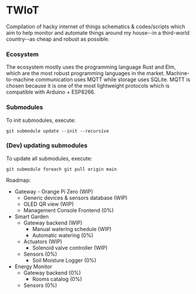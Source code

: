 # TWIoT
Compilation of hacky internet of things schematics & codes/scripts which aim to help monitor and automate things around my house--in a third-world country--as cheap and robust as possible.

### Ecosystem
The ecosystem mostly uses the programming language Rust and Elm, which are the most robust programming languages in the market. Machine-to-machine communication uses MQTT while storage uses SQLite. MQTT is chosen because it is one of the most lightweight protocols which is compatible with Arduino + ESP8266.

### Submodules
To init submodules, execute:
```
git submodule update --init --recursive
```

### (Dev) updating submodules
To update all submodules, execute:
```
git submodule foreach git pull origin main
```

Roadmap:
- Gateway - Orange Pi Zero (WIP)
  - Generic devices & sensors database (WIP)
  - OLED QR view (WIP)
  - Management Console Frontend (0%)
- Smart Garden
  - Gateway backend (WIP)
    - Manual watering schedule (WIP)
    - Automatic watering (0%)
  - Actuators (WIP)
    - Solenoid valve controller (WIP)
  - Sensors (0%)
    - Soil Moisture Logger (0%)
- Energy Monitor
  - Gateway backend (0%)
    - Rooms catalog (0%)
  - Sensors (0%)
